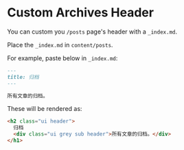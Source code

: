 # Custom Archives Header

You can custom you `/posts` page's header with a `_index.md`.

Place the `_index.md` in `content/posts`.

For example, paste below in `_index.md`:

```markdown
---
title: 归档
---

所有文章的归档。
```

These will be rendered as:

```html
<h2 class="ui header">
  归档
  <div class="ui grey sub header">所有文章的归档。</div>
</h1>
```
